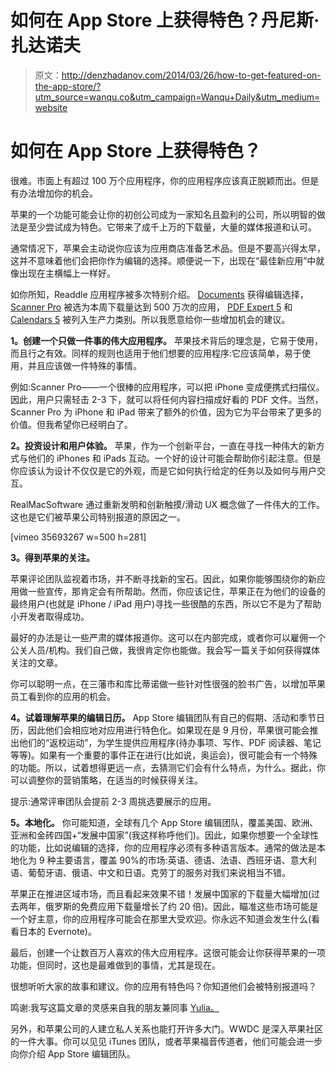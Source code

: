 # 如何在 App Store 上获得特色？丹尼斯·扎达诺夫

> 原文：<http://denzhadanov.com/2014/03/26/how-to-get-featured-on-the-app-store/?utm_source=wanqu.co&utm_campaign=Wanqu+Daily&utm_medium=website>

# 如何在 App Store 上获得特色？

很难。市面上有超过 100 万个应用程序，你的应用程序应该真正脱颖而出。但是有办法增加你的机会。

苹果的一个功能可能会让你的初创公司成为一家知名且盈利的公司，所以明智的做法是至少尝试成为特色。它带来了成千上万的下载量，大量的媒体报道和认可。

通常情况下，苹果会主动说你应该为应用商店准备艺术品。但是不要高兴得太早，这并不意味着他们会把你作为编辑的选择。顺便说一下，出现在“最佳新应用”中就像出现在主横幅上一样好。



如你所知，Readdle 应用程序被多次特别介绍。 [Documents](http://readdle.com/) 获得编辑选择， [Scanner Pro](https://itunes.apple.com/app/scanner-pro-scan-multipage/id333710667?mt=8) 被选为本周下载量达到 500 万次的应用， [PDF Expert 5](http://readdle.com/products/pdfexpert5/) 和 [Calendars 5](https://itunes.apple.com/app/calendars-5/id697927927?mt=8&ign-mpt=uo%3D4) 被列入生产力类别。所以我愿意给你一些增加机会的建议。



**1。创建一个只做一件事的伟大应用程序。**
苹果技术背后的理念是，它易于使用，而且行之有效。同样的规则也适用于他们想要的应用程序:它应该简单，易于使用，并且应该做一件特殊的事情。

例如:Scanner Pro——一个很棒的应用程序，可以把 iPhone 变成便携式扫描仪。因此，用户只需轻击 2-3 下，就可以将任何内容扫描成好看的 PDF 文件。当然，Scanner Pro 为 iPhone 和 iPad 带来了额外的价值，因为它为平台带来了更多的价值。但我希望你已经明白了。



**2。投资设计和用户体验。**
苹果，作为一个创新平台，一直在寻找一种伟大的新方式与他们的 iPhones 和 iPads 互动。一个好的设计可能会帮助你引起注意。但是你应该认为设计不仅仅是它的外观，而是它如何执行给定的任务以及如何与用户交互。

RealMacSoftware 通过重新发明和创新触摸/滑动 UX 概念做了一件伟大的工作。这也是它们被苹果公司特别报道的原因之一。

[vimeo 35693267 w=500 h=281]

**3。得到苹果的关注。**

苹果评论团队监视着市场，并不断寻找新的宝石。因此，如果你能够围绕你的新应用做一些宣传，那肯定会有所帮助。然而，你应该记住，苹果正在为他们的设备的最终用户(也就是 iPhone / iPad 用户)寻找一些很酷的东西，所以它不是为了帮助小开发者取得成功。

最好的办法是让一些严肃的媒体报道你。这可以在内部完成，或者你可以雇佣一个公关人员/机构。我们自己做，我很肯定你也能做。我会写一篇关于如何获得媒体关注的文章。

你可以聪明一点，在三藩市和库比蒂诺做一些针对性很强的脸书广告，以增加苹果员工看到你的应用的机会。

**4。试着理解苹果的编辑日历。**
App Store 编辑团队有自己的假期、活动和季节日历，因此他们会相应地对应用进行特色化。如果现在是 9 月份，苹果很可能会推出他们的“返校运动”，为学生提供应用程序(待办事项、写作、PDF 阅读器、笔记等等)。如果有一个重要的事件正在进行(比如说，奥运会)，很可能会有一个特殊的功能。所以，试着想得更远一点，去猜测它们会有什么特点，为什么。据此，你可以调整你的营销策略，在适当的时候获得关注。

提示:通常评审团队会提前 2-3 周挑选要展示的应用。



**5。本地化。**
你可能知道，全球有几个 App Store 编辑团队，覆盖美国、欧洲、亚洲和金砖四国+“发展中国家”(我这样称呼他们)。因此，如果你想要一个全球性的功能，比如说编辑的选择，你的应用程序必须有多种语言版本。通常的做法是本地化为 9 种主要语言，覆盖 90%的市场:英语、德语、法语、西班牙语、意大利语、葡萄牙语、俄语、中文和日语。克劳丁的服务对我们来说相当不错。

苹果正在推进区域市场，而且看起来效果不错！发展中国家的下载量大幅增加(过去两年，俄罗斯的免费应用下载量增长了约 20 倍)。因此，瞄准这些市场可能是一个好主意，你的应用程序可能会在那里大受欢迎。你永远不知道会发生什么(看看日本的 Evernote)。

最后，创建一个让数百万人喜欢的伟大应用程序。这很可能会让你获得苹果的一项功能，但同时，这也是最难做到的事情，尤其是现在。

很想听听大家的故事和建议。你的应用有特色吗？你知道他们会被特别报道吗？

鸣谢:我写这篇文章的灵感来自我的朋友兼同事 [Yulia。](http://www.quora.com/Yulichka-YD)

另外，和苹果公司的人建立私人关系也能打开许多大门。WWDC 是深入苹果社区的一件大事。你可以见见 iTunes 团队，或者苹果福音传道者，他们可能会进一步向你介绍 App Store 编辑团队。







